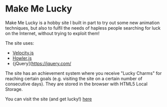 # Make Me Lucky

Make Me Lucky is a hobby site I built in part to try out some new animation techniques, but also to fulfil the needs of hapless people searching for luck on the Internet, without trying to exploit them!

The site uses:
* [Velocity.js](http://velocityjs.org/)
* [Howler.js](https://github.com/goldfire/howler.js/)
* {jQuery](https://jquery.com/

The site has an achievement system where you receive "Lucky Charms" for reaching certain goals (e.g. visiting the site on a certain number of consecutive days). They are stored in the browser with HTML5 Local Storage.

You can visit the site (and get lucky!) [here](https://makemelucky.com/)
